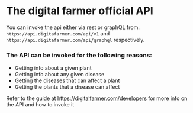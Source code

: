 # The digital farmer official API

You can invoke the api either via rest or graphQL from:
 `https://api.digitafarmer.com/api/v1` and `https://api.digitafarmer.com/api/graphql` respectively.

### The API can be invoked for the following reasons:
- Getting info about a given plant
- Getting info about any given disease
- Getting the diseases that can affect a plant
- Getting the plants that a disease can affect

Refer to the guide at https://digitalfarmer.com/developers for more info on the API and how to invoke it
